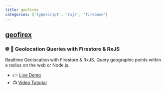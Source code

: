 ```yaml
---
title: geofirex
categories: ['typescript', 'rxjs', 'firebase']
---
```

## [geofirex](https://github.com/codediodeio/geofirex)

### :globe_with_meridians: :round_pushpin: Geolocation Queries with Firestore & RxJS 


Realtime Geolocation with Firestore & RxJS. Query geographic points within a radius on the web or Node.js. 

- :point_right: [Live Demo](https://geo-test-c92e4.firebaseapp.com)
- :tv: [Video Tutorial](https://angularfirebase.com/lessons/geolocation-query-in-firestore-realtime/)
